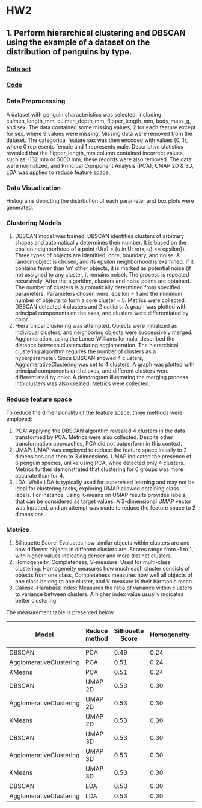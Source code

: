 # **HW2**
## **1. Perform hierarchical clustering and DBSCAN using the example of a dataset on the distribution of penguins by type.**

### [**Data set**](https://www.kaggle.com/datasets/youssefaboelwafa/clustering-penguins-species)

### [**Code**](Clustering.ipynb)

### Data Preprocessing
 A dataset with penguin characteristics was selected, including culmen_length_mm, culmen_depth_mm, flipper_length_mm, body_mass_g, and sex. The data contained some missing values, 2 for each feature except for sex, where 9 values were missing. Missing data were removed from the dataset. The categorical feature sex was then encoded with values (0, 1), where 0 represents female and 1 represents male. Descriptive statistics revealed that the flipper_length_mm column contained incorrect values, such as -132 mm or 5000 mm; these records were also removed. The data were normalized, and Principal Component Analysis (PCA), UMAP 2D & 3D, LDA was applied to reduce feature space.

### Data Visualization 
 Histograms depicting the distribution of each parameter and box plots were generated.

### Clustering Models
 1. DBSCAN model was trained. DBSCAN identifies clusters of arbitrary shapes and automatically determines their number. It is based on the epsilon neighborhood of a point (U(x) = {u in U: ro(x, u) <= epsilon}). Three types of objects are identified: core, boundary, and noise. A random object is chosen, and its epsilon neighborhood is examined. If it contains fewer than 'm' other objects, it is marked as potential noise (if not assigned to any cluster, it remains noise). The process is repeated recursively. After the algorithm, clusters and noise points are obtained. The number of clusters is automatically determined from specified parameters. Parameters chosen were: epsilon = 1 and the minimum number of objects to form a core cluster = 5. Metrics were collected. DBSCAN detected 4 clusters and 2 outliers. A graph was plotted with principal components on the axes, and clusters were differentiated by color.
 2. Hierarchical clustering was attempted. Objects were initialized as individual clusters, and neighboring objects were successively merged. Agglomeration, using the Lance-Williams formula, described the distance between clusters during agglomeration. The hierarchical clustering algorithm requires the number of clusters as a hyperparameter. Since DBSCAN showed 4 clusters, AgglomerativeClustering was set to 4 clusters. A graph was plotted with principal components on the axes, and different clusters were differentiated by color. A dendrogram illustrating the merging process into clusters was also created. Metrics were collected.

### Reduce feature space
To reduce the dimensionality of the feature space, three methods were employed:
1. PCA: Applying the DBSCAN algorithm revealed 4 clusters in the data transformed by PCA. Metrics were also collected. Despite other transformation approaches, PCA did not outperform in this context.
2. UMAP: UMAP was employed to reduce the feature space initially to 2 dimensions and then to 3 dimensions. UMAP indicated the presence of 6 penguin species, unlike using PCA, while detected only 4 clusters. Metrics further demonstrated that clustering for 6 groups was more accurate than for 4.
3. LDA: While LDA is typically used for supervised learning and may not be ideal for clustering tasks, exploring UMAP allowed obtaining class labels. For instance, using K-means on UMAP results provides labels that can be considered as target values. A 3-dimensional UMAP vector was inputted, and an attempt was made to reduce the feature space to 2 dimensions.

### Metrics
 1. Silhouette Score: Evaluates how similar objects within clusters are and how different objects in different clusters are. Scores range from -1 to 1, with higher values indicating denser and more distinct clusters.
 2. Homogeneity, Completeness, V-measure: Used for multi-class clustering. Homogeneity measures how much each cluster consists of objects from one class, Completeness measures how well all objects of one class belong to one cluster, and V-measure is their harmonic mean.
 3. Calinski-Harabasz Index: Measures the ratio of variance within clusters to variance between clusters. A higher index value usually indicates better clustering.

The measurement table is presented below.

| Model | Reduce method |Silhouette Score | Homogeneity | Completeness | V-measure | Calinski-Harabasz Index |
|-------|---------------|-----------------|-------------|--------------|-----------|-------------------------|
| DBSCAN    | PCA | 0.49    | 0.24    | 0.99 | 0.38 | 278.77 |
| AgglomerativeClustering   | PCA | 0.51    | 0.24    | 0.99 | 0.38 | 363.97 |
| KMeans | PCA | 0.51 | 0.24 | 0.99 | 0.38 | 363.97 |
| DBSCAN    | UMAP 2D | 0.53    | 0.30    | 0.99 | 0.46 | 435.02 |
| AgglomerativeClustering   | UMAP 2D | 0.53    | 0.30    | 0.99 | 0.46 | 435.02 |
| KMeans | UMAP 2D | 0.53 | 0.30 | 0.99 | 0.46 | 435.02 |
| DBSCAN    | UMAP 3D | 0.53    | 0.30    | 0.99 | 0.46 | 435.02 |
| AgglomerativeClustering   | UMAP 3D | 0.53    | 0.30    | 0.99 | 0.46 | 435.02 |
| KMeans | UMAP 3D | 0.53 | 0.30 | 0.99 | 0.46 | 435.02 |
| DBSCAN    | LDA | 0.53    | 0.30    | 0.99 | 0.46 | 435.02 |
| AgglomerativeClustering   | LDA | 0.53    | 0.30    | 0.99 | 0.46 | 435.02 |
